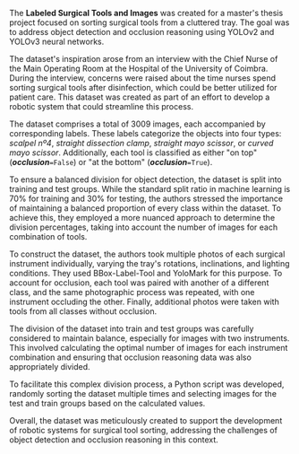 The **Labeled Surgical Tools and Images** was created for a master's thesis project focused on sorting surgical tools from a cluttered tray. The goal was to address object detection and occlusion reasoning using YOLOv2 and YOLOv3 neural networks.

The dataset's inspiration arose from an interview with the Chief Nurse of the Main Operating Room at the Hospital of the University of Coimbra. During the interview, concerns were raised about the time nurses spend sorting surgical tools after disinfection, which could be better utilized for patient care. This dataset was created as part of an effort to develop a robotic system that could streamline this process.

The dataset comprises a total of 3009 images, each accompanied by corresponding labels. These labels categorize the objects into four types: *scalpel  nº4*, *straight dissection clamp*, *straight mayo scissor*, or *curved mayo scissor*. Additionally, each tool is classified as either "on top" (***occlusion***`=False`) or "at the bottom" (***occlusion***`=True`).

To ensure a balanced division for object detection, the dataset is split into training and test groups. While the standard split ratio in machine learning is 70% for training and 30% for testing, the authors stressed the importance of maintaining a balanced proportion of every class within the dataset. To achieve this, they employed a more nuanced approach to determine the division percentages, taking into account the number of images for each combination of tools.

To construct the dataset, the authors took multiple photos of each surgical instrument individually, varying the tray's rotations, inclinations, and lighting conditions. They used BBox-Label-Tool and YoloMark for this purpose. To account for occlusion, each tool was paired with another of a different class, and the same photographic process was repeated, with one instrument occluding the other. Finally, additional photos were taken with tools from all classes without occlusion.

The division of the dataset into train and test groups was carefully considered to maintain balance, especially for images with two instruments. This involved calculating the optimal number of images for each instrument combination and ensuring that occlusion reasoning data was also appropriately divided.

To facilitate this complex division process, a Python script was developed, randomly sorting the dataset multiple times and selecting images for the test and train groups based on the calculated values.

Overall, the dataset was meticulously created to support the development of robotic systems for surgical tool sorting, addressing the challenges of object detection and occlusion reasoning in this context.
